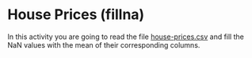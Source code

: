 
# House Prices (fillna) 

In this activity you are going to read the file [house-prices.csv](/module2/resources/housing-prices.csv) and fill the NaN values with the mean of their corresponding columns. 

